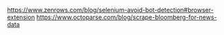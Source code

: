 https://www.zenrows.com/blog/selenium-avoid-bot-detection#browser-extension
https://www.octoparse.com/blog/scrape-bloomberg-for-news-data
	